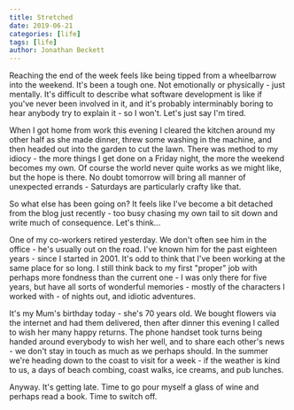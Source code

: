 ```yaml
---
title: Stretched
date: 2019-06-21
categories: [life]
tags: [life]
author: Jonathan Beckett
---
```


Reaching the end of the week feels like being tipped from a wheelbarrow into the weekend. It's been a tough one. Not emotionally or physically - just mentally. It's difficult to describe what software development is like if you've never been involved in it, and it's probably interminably boring to hear anybody try to explain it - so I won't. Let's just say I'm tired.

When I got home from work this evening I cleared the kitchen around my other half as she made dinner, threw some washing in the machine, and then headed out into the garden to cut the lawn. There was method to my idiocy - the more things I get done on a Friday night, the more the weekend becomes my own. Of course the world never quite works as we might like, but the hope is there. No doubt tomorrow will bring all manner of unexpected errands - Saturdays are particularly crafty like that.

So what else has been going on? It feels like I've become a bit detached from the blog just recently - too busy chasing my own tail to sit down and write much of consequence. Let's think...

One of my co-workers retired yesterday. We don't often see him in the office - he's usually out on the road. I've known him for the past eighteen years - since I started in 2001. It's odd to think that I've been working at the same place for so long. I still think back to my first "proper" job with perhaps more fondness than the current one - I was only there for five years, but have all sorts of wonderful memories - mostly of the characters I worked with - of nights out, and idiotic adventures.

It's my Mum's birthday today - she's 70 years old. We bought flowers via the internet and had them delivered, then after dinner this evening I called to wish her many happy returns. The phone handset took turns being handed around everybody to wish her well, and to share each other's news - we don't stay in touch as much as we perhaps should. In the summer we're heading down to the coast to visit for a week - if the weather is kind to us, a days of beach combing, coast walks, ice creams, and pub lunches.

Anyway. It's getting late. Time to go pour myself a glass of wine and perhaps read a book. Time to switch off.